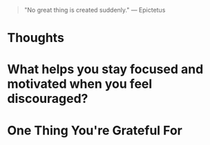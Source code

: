 
> \"No great thing is created suddenly.\" — Epictetus

# Thoughts

# What helps you stay focused and motivated when you feel discouraged?

# One Thing You're Grateful For

